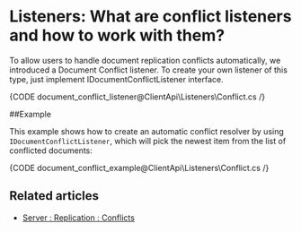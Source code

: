 # Listeners: What are conflict listeners and how to work with them?

To allow users to handle document replication conflicts automatically, we introduced a Document Conflict listener.
To create your own listener of this type, just implement IDocumentConflictListener interface.

{CODE document_conflict_listener@ClientApi\Listeners\Conflict.cs /}

##Example

This example shows how to create an automatic conflict resolver by using `IDocumentConflictListener`, which will pick the newest item from the list of conflicted documents:

{CODE document_conflict_example@ClientApi\Listeners\Conflict.cs /}

## Related articles

- [Server : Replication : Conflicts](../../server/scaling-out/replication/replication-conflicts)
